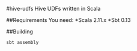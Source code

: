#hive-udfs
Hive UDFs written in Scala

##Requirements
You need:
*Scala 2.11.x
*Sbt 0.13

##Building
```
sbt assembly
```